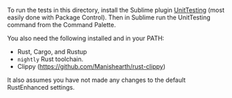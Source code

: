 To run the tests in this directory, install the Sublime plugin
[UnitTesting](https://github.com/randy3k/UnitTesting/) (most easily done with
Package Control).  Then in Sublime run the UnitTesting command from the
Command Palette.

You also need the following installed and in your PATH:
- Rust, Cargo, and Rustup
- `nightly` Rust toolchain.
- Clippy (https://github.com/Manishearth/rust-clippy)

It also assumes you have not made any changes to the default RustEnhanced
settings.
